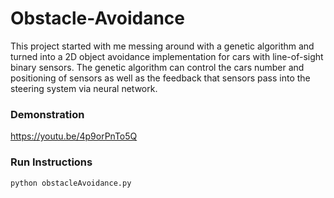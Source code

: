 # Obstacle-Avoidance

This project started with me messing around with a genetic algorithm and turned into a 2D object avoidance implementation for cars with line-of-sight binary sensors. The genetic algorithm can control the cars number and positioning of sensors as well as the feedback that sensors pass into the steering system via neural network.

### Demonstration
https://youtu.be/4p9orPnTo5Q


### Run Instructions
```python obstacleAvoidance.py```
